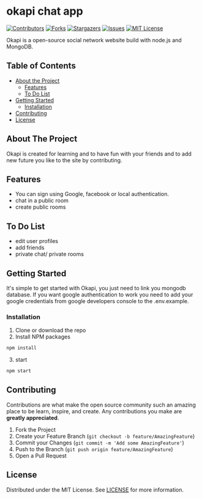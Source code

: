 # okapi chat app

[![Contributors][contributors-shield]][contributors-url]
[![Forks][forks-shield]][forks-url]
[![Stargazers][stars-shield]][stars-url]
[![Issues][issues-shield]][issues-url]
[![MIT License][license-shield]][license-url]

Okapi is a open-source social network website build with node.js and MongoDB.



<!-- TABLE OF CONTENTS -->
## Table of Contents

* [About the Project](#about-the-project)
  * [Features](#features)
  * [To Do List](#to-do-list)
* [Getting Started](#getting-started)
  * [Installation](#installation)
* [Contributing](#contributing)
* [License](#license)



## About The Project

Okapi is created for learning and to have fun with your friends and to add new future you like to the site by contributing.

## Features

- You can sign using Google, facebook or local authentication.
- chat in a public room
- create public rooms


## To Do List
- edit user profiles 
- add friends 
- private chat/ private rooms


## Getting Started

It's simple to get started with Okapi, you just need to link you mongodb database. If you want google authentication to work you need to add your google credentials from google developers console to the .env.example.  

### Installation

1. Clone or download the repo
2. Install NPM packages
```sh
npm install
```
3. start
```sh
npm start
```

<!-- CONTRIBUTING -->
## Contributing

Contributions are what make the open source community such an amazing place to be learn, inspire, and create. Any contributions you make are **greatly appreciated**.

1. Fork the Project
2. Create your Feature Branch (`git checkout -b feature/AmazingFeature`)
3. Commit your Changes (`git commit -m 'Add some AmazingFeature'`)
4. Push to the Branch (`git push origin feature/AmazingFeature`)
5. Open a Pull Request



<!-- LICENSE -->
## License

Distributed under the MIT License. See [LICENSE](https://github.com/abdalla-rko/okapi/blob/master/LICENSE) for more information.

<!-- MARKDOWN LINKS & IMAGES -->
[contributors-shield]: https://img.shields.io/github/contributors/abdalla-rko/okapi.svg?style=flat-square
[contributors-url]: https://github.com/abdalla-rko/okapi/graphs/contributors

[forks-shield]: https://img.shields.io/github/forks/abdalla-rko/okapi.svg?style=flat-square
[forks-url]: https://github.com/abdalla-rko/okapi/network/members

[stars-shield]: https://img.shields.io/github/stars/abdalla-rko/okapi.svg?style=flat-square
[stars-url]: https://github.com/abdalla-rko/okapi/stargazers

[issues-shield]: https://img.shields.io/github/issues/abdalla-rko/okapi.svg?style=flat-square
[issues-url]: https://github.com/abdalla-rko/okapi/issues

[license-shield]: https://img.shields.io/github/license/abdalla-rko/okapi.svg?style=flat-square
[license-url]: https://github.com/abdalla-rko/okapi/blob/master/LICENSE